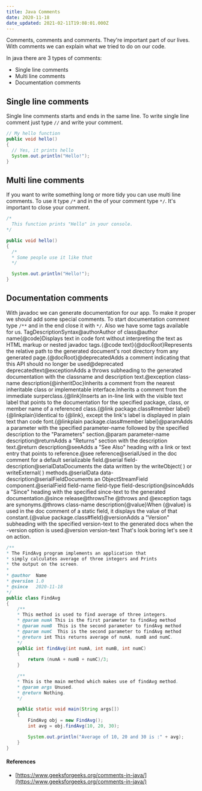 ```yaml
---
title: Java Comments
date: 2020-11-18
date_updated: 2021-02-11T19:08:01.000Z
---
```


Comments, comments and comments. They're important part of our lives. With comments we can explain what we tried to do on our code.

In java there are 3 types of comments:

- Single line comments
- Multi line comments
- Documentation comments

## Single line comments

Single line comments starts and ends in the same line. To write single line comment just type `//` and write your comment.
```java
// My hello function
public void hello()
{
  // Yes, it prints hello
  System.out.println("Hello!");
}
```
    

## Multi line comments

If you want to write something long or more tidy you can use multi line comments. To use it type `/*` and in the of your comment type `*/`. It's important to close your comment.
```java
/*
  This function prints "Hello" in your console.
*/

public void hello()
{
  /*
  * Some people use it like that
  */

  System.out.println("Hello!");
}
```

## Documentation comments

With javadoc we can generate documentation for our app. To make it proper we should add some special comments. To start documentation comment type `/**` and in the end close it with `*/`. Also we have some tags available for us.
TagDescriptionSyntax@authorAuthor of class@author name{@code}Displays text in code font without interpreting the text as HTML markup or nested javadoc tags.{@code text}{@docRoot}Represents the relative path to the generated document's root directory from any generated page.{@docRoot}@deprecatedAdds a comment indicating that this API should no longer be used@deprecated deprecatedtext@exceptionAdds a throws subheading to the generated documentation with the classname and description text.@exception class-name description{@inheritDoc}Inherits a comment from the nearest inheritable class or implementable interface.Inherits a comment from the immediate surperclass.{@link}Inserts an in-line link with the visible text label that points to the documentation for the specified package, class, or member name of a referenced class.{@link package.class#member label}{@linkplain}Identical to {@link}, except the link's label is displayed in plain text than code font.{@linkplain package.class#member label}@paramAdds a parameter with the specified parameter-name followed by the specified description to the "Parameters" section.@param parameter-name description@returnAdds a "Returns" section with the description text.@return description@seeAdds a "See Also" heading with a link or text entry that points to reference.@see reference@serialUsed in the doc comment for a default serializable field.@serial field-description@serialDataDocuments the data written by the writeObject( ) or writeExternal( ) methods.@serialData data-description@serialFieldDocuments an ObjectStreamField component.@serialField field-name field-type field-description@sinceAdds a "Since" heading with the specified since-text to the generated documentation.@since release@throwsThe @throws and @exception tags are synonyms.@throws class-name description{@value}When {@value} is used in the doc comment of a static field, it displays the value of that constant.{@value package.class#field}@versionAdds a "Version" subheading with the specified version-text to the generated docs when the -version option is used.@version version-text
That's look boring let's see it on action.
```java
/**
* The FindAvg program implements an application that
* simply calculates average of three integers and Prints
* the output on the screen.
*
* @author  Name
* @version 1.0
* @since   2020-11-18
*/
public class FindAvg
{
    /**
    * This method is used to find average of three integers.
    * @param numA This is the first parameter to findAvg method
    * @param numB  This is the second parameter to findAvg method
    * @param numC  This is the second parameter to findAvg method
    * @return int This returns average of numA, numB and numC.
    */
    public int findAvg(int numA, int numB, int numC)
    {
        return (numA + numB + numC)/3;
    }

    /**
    * This is the main method which makes use of findAvg method.
    * @param args Unused.
    * @return Nothing.
    */

    public static void main(String args[])
    {
        FindAvg obj = new FindAvg();
        int avg = obj.findAvg(10, 20, 30);

        System.out.println("Average of 10, 20 and 30 is :" + avg);
    }
}
```

#### References

- [https://www.geeksforgeeks.org/comments-in-java/](https://www.geeksforgeeks.org/comments-in-java/)
